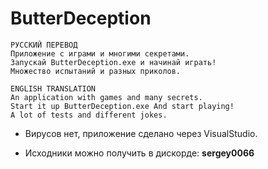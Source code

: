 # ButterDeception
```Deprecated
РУССКИЙ ПЕРЕВОД
Приложение с играми и многими секретами.
Запускай ButterDeception.exe и начинай играть!
Множество испытаний и разных приколов.
```
```Deprecated
ENGLISH TRANSLATION
An application with games and many secrets.
Start it up ButterDeception.exe And start playing!
A lot of tests and different jokes.
```

- Вирусов нет, приложение сделано через VisualStudio.

- Исходники можно получить в дискорде: **sergey0066**
